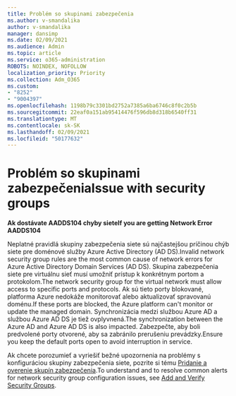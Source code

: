 ```yaml
---
title: Problém so skupinami zabezpečenia
ms.author: v-smandalika
author: v-smandalika
manager: dansimp
ms.date: 02/09/2021
ms.audience: Admin
ms.topic: article
ms.service: o365-administration
ROBOTS: NOINDEX, NOFOLLOW
localization_priority: Priority
ms.collection: Adm_O365
ms.custom:
- "8252"
- "9004397"
ms.openlocfilehash: 1198b79c3301bd2752a7385a6ba6746c8f0c2b5b
ms.sourcegitcommit: 22eaf0a151ab95414476f596db8d318b6540ff31
ms.translationtype: MT
ms.contentlocale: sk-SK
ms.lasthandoff: 02/09/2021
ms.locfileid: "50177632"
---
```

# <a name="issue-with-security-groups"></a><span data-ttu-id="47fc7-102">Problém so skupinami zabezpečenia</span><span class="sxs-lookup"><span data-stu-id="47fc7-102">Issue with security groups</span></span>

<span data-ttu-id="47fc7-103">**Ak dostávate AADDS104 chyby siete**</span><span class="sxs-lookup"><span data-stu-id="47fc7-103">**If you are getting Network Error AADDS104**</span></span>

<span data-ttu-id="47fc7-104">Neplatné pravidlá skupiny zabezpečenia siete sú najčastejšou príčinou chýb siete pre doménové služby Azure Active Directory (AD DS).</span><span class="sxs-lookup"><span data-stu-id="47fc7-104">Invalid network security group rules are the most common cause of network errors for Azure Active Directory Domain Services (AD DS).</span></span> <span data-ttu-id="47fc7-105">Skupina zabezpečenia siete pre virtuálnu sieť musí umožniť prístup k konkrétnym portom a protokolom.</span><span class="sxs-lookup"><span data-stu-id="47fc7-105">The network security group for the virtual network must allow access to specific ports and protocols.</span></span> <span data-ttu-id="47fc7-106">Ak sú tieto porty blokované, platforma Azure nedokáže monitorovať alebo aktualizovať spravovanú doménu.</span><span class="sxs-lookup"><span data-stu-id="47fc7-106">If these ports are blocked, the Azure platform can't monitor or update the managed domain.</span></span> <span data-ttu-id="47fc7-107">Synchronizácia medzi službou Azure AD a službou Azure AD DS je tiež ovplyvnená.</span><span class="sxs-lookup"><span data-stu-id="47fc7-107">The synchronization between the Azure AD and Azure AD DS is also impacted.</span></span> <span data-ttu-id="47fc7-108">Zabezpečte, aby boli predvolené porty otvorené, aby sa zabránilo prerušeniu prevádzky.</span><span class="sxs-lookup"><span data-stu-id="47fc7-108">Ensure you keep the default ports open to avoid interruption in service.</span></span>

<span data-ttu-id="47fc7-109">Ak chcete porozumieť a vyriešiť bežné upozornenia na problémy s konfiguráciou skupiny zabezpečenia siete, pozrite si tému [Pridanie a overenie skupín zabezpečenia](https://docs.microsoft.com/azure/active-directory-domain-services/alert-nsg#verify-and-edit-existing-security-rules).</span><span class="sxs-lookup"><span data-stu-id="47fc7-109">To understand and to resolve common alerts for network security group configuration issues, see [Add and Verify Security Groups](https://docs.microsoft.com/azure/active-directory-domain-services/alert-nsg#verify-and-edit-existing-security-rules).</span></span>
